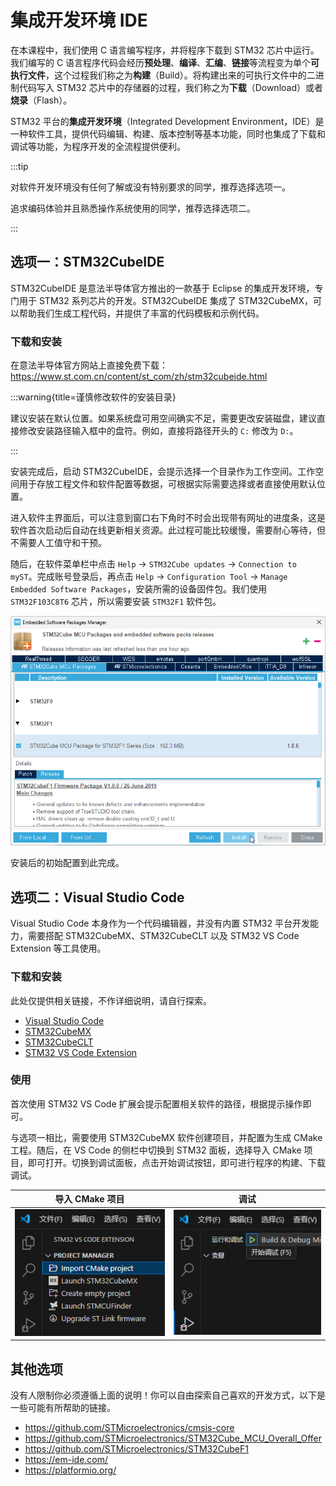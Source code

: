 # 集成开发环境 IDE

在本课程中，我们使用 C 语言编写程序，并将程序下载到 STM32 芯片中运行。我们编写的 C 语言程序代码会经历**预处理**、**编译**、**汇编**、**链接**等流程变为单个**可执行文件**，这个过程我们称之为**构建**（Build）。将构建出来的可执行文件中的二进制代码写入 STM32 芯片中的存储器的过程，我们称之为**下载**（Download）或者**烧录**（Flash）。

STM32 平台的**集成开发环境**（Integrated Development Environment，IDE）是一种软件工具，提供代码编辑、构建、版本控制等基本功能，同时也集成了下载和调试等功能，为程序开发的全流程提供便利。

:::tip

对软件开发环境没有任何了解或没有特别要求的同学，推荐选择选项一。

追求编码体验并且熟悉操作系统使用的同学，推荐选择选项二。

:::

## 选项一：STM32CubeIDE

STM32CubeIDE 是意法半导体官方推出的一款基于 Eclipse 的集成开发环境，专门用于 STM32 系列芯片的开发。STM32CubeIDE 集成了 STM32CubeMX，可以帮助我们生成工程代码，并提供了丰富的代码模板和示例代码。

### 下载和安装

在意法半导体官方网站上直接免费下载：<https://www.st.com.cn/content/st_com/zh/stm32cubeide.html>

:::warning{title=谨慎修改软件的安装目录}

建议安装在默认位置。如果系统盘可用空间确实不足，需要更改安装磁盘，建议直接修改安装路径输入框中的盘符。例如，直接将路径开头的 `C:` 修改为 `D:`。

:::

安装完成后，启动 STM32CubeIDE，会提示选择一个目录作为工作空间。工作空间用于存放工程文件和软件配置等数据，可根据实际需要选择或者直接使用默认位置。

进入软件主界面后，可以注意到窗口右下角时不时会出现带有网址的进度条，这是软件首次启动后自动在线更新相关资源。此过程可能比较缓慢，需要耐心等待，但不需要人工值守和干预。

随后，在软件菜单栏中点击 `Help` -> `STM32Cube updates` -> `Connection to myST`。完成账号登录后，再点击 `Help` -> `Configuration Tool` -> `Manage Embedded Software Packages`，安装所需的设备固件包。我们使用 `STM32F103C8T6` 芯片，所以需要安装 `STM32F1` 软件包。

![安装 `STM32F1` 软件包](./assets/install-stm32f1.png)

安装后的初始配置到此完成。

## 选项二：Visual Studio Code

Visual Studio Code 本身作为一个代码编辑器，并没有内置 STM32 平台开发能力，需要搭配 STM32CubeMX、STM32CubeCLT 以及 STM32 VS Code Extension 等工具使用。

### 下载和安装

此处仅提供相关链接，不作详细说明，请自行探索。

- [Visual Studio Code](https://code.visualstudio.com/)
- [STM32CubeMX](https://www.st.com.cn/content/st_com/zh/stm32cubemx.html)
- [STM32CubeCLT](https://www.st.com.cn/zh/development-tools/stm32cubeclt.html)
- [STM32 VS Code Extension](https://marketplace.visualstudio.com/items?itemName=stmicroelectronics.stm32-vscode-extension)

### 使用

首次使用 STM32 VS Code 扩展会提示配置相关软件的路径，根据提示操作即可。

与选项一相比，需要使用 STM32CubeMX 软件创建项目，并配置为生成 CMake 工程。随后，在 VS Code 的侧栏中切换到 STM32 面板，选择导入 CMake 项目，即可打开。切换到调试面板，点击开始调试按钮，即可进行程序的构建、下载调试。

| 导入 CMake 项目 | 调试 |
| --- | --- |
| ![导入 CMake 项目](./assets/import-cmake-project.png) | ![调试](./assets/vscode-debug.png) |

## 其他选项

没有人限制你必须遵循上面的说明！你可以自由探索自己喜欢的开发方式，以下是一些可能有所帮助的链接。

- <https://github.com/STMicroelectronics/cmsis-core>
- <https://github.com/STMicroelectronics/STM32Cube_MCU_Overall_Offer>
- <https://github.com/STMicroelectronics/STM32CubeF1>
- <https://em-ide.com/>
- <https://platformio.org/>
